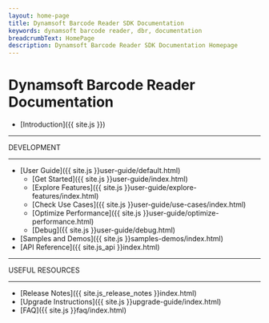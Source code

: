 ```yaml
---
layout: home-page
title: Dynamsoft Barcode Reader SDK Documentation
keywords: dynamsoft barcode reader, dbr, documentation
breadcrumbText: HomePage
description: Dynamsoft Barcode Reader SDK Documentation Homepage
---
```


# Dynamsoft Barcode Reader Documentation

* [Introduction]({{ site.js }})

<hr>
DEVELOPMENT
<hr>

* [User Guide]({{ site.js }}user-guide/default.html)
  * [Get Started]({{ site.js }}user-guide/index.html)
  * [Explore Features]({{ site.js }}user-guide/explore-features/index.html)
  * [Check Use Cases]({{ site.js }}user-guide/use-cases/index.html)
  * [Optimize Performance]({{ site.js }}user-guide/optimize-performance.html)
  * [Debug]({{ site.js }}user-guide/debug.html)
* [Samples and Demos]({{ site.js }}samples-demos/index.html)
* [API Reference]({{ site.js_api }}index.html)

<hr>
USEFUL RESOURCES
<hr>

* [Release Notes]({{ site.js_release_notes }}index.html)
* [Upgrade Instructions]({{ site.js }}upgrade-guide/index.html)
* [FAQ]({{ site.js }}faq/index.html)
